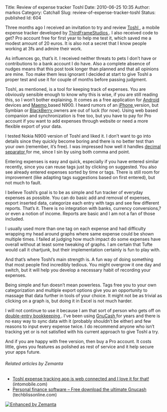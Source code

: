 Title: Review of expense tracker Toshl
Date: 2010-06-25 10:35
Author: markos
Category: Catchall
Slug: review-of-expense-tracker-toshl
Status: published
Id: 604

<html>
 <body>
  <div>
   <p>
    Three months ago I received an invitation to try and review
    <a class="zem_slink" href="http://toshl.com" rel="homepage" title="Toshl">
     Toshl
    </a>
    , a mobile expense tracker developed by
    <a class="zem_slink" href="http://www.3fs.si" rel="homepage" title="ThirdFrameStudios">
     ThirdFrameStudios
    </a>
    . I also received code to get? Pro account free for first year to help me test it, which saved me a modest amount of 20 euros. It is also not a secret that I know people working at 3fs and admire their work.
   </p>
   <p>
    As influences go, that’s it. I received neither threats to pets I don’t have or contributions to a bank account I do have. Also a complete absence of nudges means that this post took longer than planned and that all opinions are mine. Too make them less ignorant I decided at start to give Toshl a proper test and use it for couple of months before passing judgment.
   </p>
   <p>
    Toshl, as mentioned, is a tool for keeping track of expenses. You are obviously sensible enough to know why this is wise, if you are still reading this, so I won’t bother explaining. It comes as a free application for
    <a class="zem_slink" href="http://code.google.com/android/" rel="homepage" title="Android">
     Android
    </a>
    devices and
    <a class="zem_slink" href="http://www.maemo.org/" rel="homepage" title="Maemo">
     Maemo
    </a>
    based N900. I heard rumors of an
    <a class="zem_slink" href="http://www.apple.com/iphone" rel="homepage" title="iPhone 3G">
     iPhone
    </a>
    version, but Symbian or
    <a class="zem_slink" href="http://www.blackberry.com/" rel="homepage" title="BlackBerry">
     BlackBerry
    </a>
    owners are out of luck (for now). Using web based companion and synchronization is free too, but you have to pay for Pro account if you want to add expenses through website or need a more flexible export of your data.
   </p>
   <p>
    I tested Nokia N900 version of Toshl and liked it. I don’t want to go into details since they quickly become boring and there is no better test than your own (remember, it’s free). I was impressed how well it handles
    <a class="zem_slink" href="http://en.wikipedia.org/wiki/Decimal_separator" rel="wikipedia" title="Decimal separator">
     decimal separator
    </a>
    for me, since I sin by using both comma and point.
   </p>
   <p>
    Entering expenses is easy and quick, especially if you have entered similar recently, since you can reuse tags just by clicking on suggested. You also see already entered expenses sorted by time or tags. There is still room for improvement (like adapting tags suggestions based on first entered), but not much to fault.
   </p>
   <p>
    I believe Toshl’s goal is to be as simple and fun tracker of everyday expenses as possible. You can do basic add and removal of expenses, export inserted data, categorize each entry with tags and see few different reports. That’s it. There is no integration with banks, currency conversions,? or even a notion of income. Reports are basic and I am not a fan of those included.
   </p>
   <p>
    I usually used more than one tag on each expense and had difficulty wrapping my head around graphs where same expense could be shown multiple times. I failed at judging how much impact do some expenses have overall without at least some tweaking of graphs. I am certain that Tufte would call it chartjunk, but their implementation certainly is fun to play with.
   </p>
   <p>
    And that’s where Toshl’s main strength is. A fun way of doing something that most people find incredibly tedious. You might overgrow it one day and switch, but it will help you develop a necessary habit of recording your expenses.
   </p>
   <p>
    Being simple and fun doesn’t mean powerless. Tags free you to your own categorization and multiple export options give you an opportunity to massage that data further in tools of your choice. It might not be as trivial as clicking on a graph is, but doing it in Excel is not much harder.
   </p>
   <p>
    I will not continue to use it because I am that sort of person who gets off on
    <a class="zem_slink" href="http://en.wikipedia.org/wiki/Double-entry_bookkeeping_system" rel="wikipedia" title="Double-entry bookkeeping system">
     double-entry bookkeeping
    </a>
    . I’ve been using
    <a class="zem_slink" href="http://www.gnucash.org/" rel="homepage" title="GnuCash">
     GnuCash
    </a>
    for years and there is no easy way to sync data with it (probably shouldn’t be either) and few reasons to input every expense twice. I do recommend anyone who isn’t tracking yet or is not satisfied with his current approach to give Toshl a try.
   </p>
   <p>
    And if you are happy with free version, then buy a Pro account. It costs little, gives you features as polished as rest of service and it help secure your apps future.
   </p>
   <h6 class="zemanta-related-title">
    Related articles by Zemanta
   </h6>
   <ul class="zemanta-article-ul">
    <li class="zemanta-article-ul-li">
     <a href="http://www.intomobile.com/2010/04/04/toshl-expense-tracking-app-is-web-connected-and-i-love-it-for-that.html">
      Toshl expense tracking app is web connected and I love it for that!
     </a>
     (intomobile.com)
    </li>
    <li class="zemanta-article-ul-li">
     <a href="http://techblissonline.com/personal-finance-software-free-download-gnucash/">
      Personal finance software – Free download the ultimate Gnucash
     </a>
     (techblissonline.com)
    </li>
   </ul>
   <div class="zemanta-pixie">
    <a class="zemanta-pixie-a" href="http://www.zemanta.com/" title="Enhanced by Zemanta">
     <img alt="Enhanced by Zemanta" class="zemanta-pixie-img" src="http://img.zemanta.com/zemified_e.png?x-id=44d2c12e-bb01-4a24-82ab-5db6e9ce7664"/>
    </a>
   </div>
  </div>
 </body>
</html>